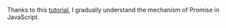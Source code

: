 Thanks to this [tutorial](https://skilled.dev/course/build-a-javascript-promise), I gradually understand the mechanism of Promise in JavaScript.
